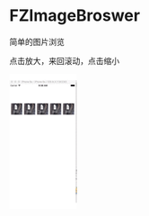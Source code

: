 # FZImageBroswer
简单的图片浏览

点击放大，来回滚动，点击缩小


![gif](https://github.com/xiefangzhenz/FZImageBroswer/blob/master/FZImageBroswer/show.gif)

